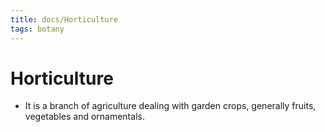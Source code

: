 ```yaml
---
title: docs/Horticulture
tags: botany
---
```


# Horticulture
- It is a branch of agriculture dealing with garden crops, generally fruits, vegetables and ornamentals.